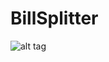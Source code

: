 # BillSplitter

![alt tag](https://cloud.githubusercontent.com/assets/10688684/7168186/5ebba5d8-e370-11e4-9e8e-34e4d2c72f96.gif?raw=1)



